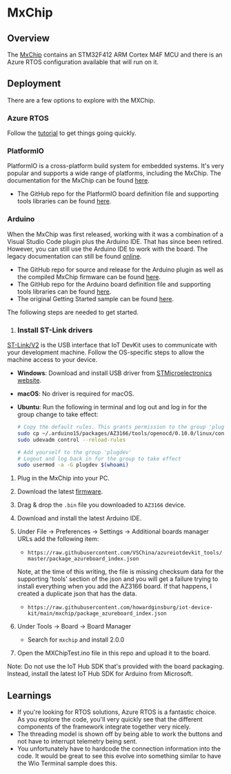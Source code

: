 # MxChip

## Overview

The [MxChip](https://microsoft.github.io/azure-iot-developer-kit/) contains an STM32F412 ARM Cortex M4F MCU and there is an Azure RTOS configuration available that will run on it.

## Deployment

There are a few options to explore with the MXChip.

### Azure RTOS

Follow the [tutorial](https://docs.microsoft.com/azure/iot-develop/quickstart-devkit-mxchip-az3166) to get things going quickly.

### PlatformIO

PlatformIO is a cross-platform build system for embedded systems.  It's very popular and supports a wide range of platforms, including the MxChip.  The documentation for the MxChip can be found [here](https://docs.platformio.org/en/latest/boards/ststm32/az3166.html).

* The GitHub repo for the PlatformIO board definition file and supporting tools libraries can be found [here](https://github.com/platformio/platform-ststm32/blob/develop/boards/mxchip_az3166.json).

### Arduino

When the MxChip was first released, working with it was a combination of a Visual Studio Code plugin plus the Arduino IDE.  That has since been retired.  However, you can still use the Arduino IDE to work with the board.  The legacy documentation can still be found [online](https://microsoft.github.io/azure-iot-developer-kit/docs/get-started/).

* The GitHub repo for source and release for the Arduino plugin as well as the compiled MxChip firmware can be found [here](https://github.com/microsoft/devkit-sdk).
* The GitHub repo for the Arduino board definition file and supporting tools libraries can be found [here](https://github.com/VSChina/azureiotdevkit_tools).
* The original Getting Started sample can be found [here](https://github.com/Azure-Samples/mxchip-iot-devkit-get-started).

The following steps are needed to get started.

1. ### Install ST-Link drivers

[ST-Link/V2](http://www.st.com/en/development-tools/st-link-v2.html) is the USB interface that IoT DevKit uses to communicate with your development machine. Follow the OS-specific steps to allow the machine access to your device.

* **Windows**: Download and install USB driver from [STMicroelectronics website](http://www.st.com/en/development-tools/stsw-link009.html).
* **macOS**: No driver is required for macOS.
* **Ubuntu**: Run the following in terminal and log out and log in for the group change to take effect:

    ```bash
    # Copy the default rules. This grants permission to the group 'plugdev'
    sudo cp ~/.arduino15/packages/AZ3166/tools/openocd/0.10.0/linux/contrib/60-openocd.rules /etc/udev/rules.d/
    sudo udevadm control --reload-rules

    # Add yourself to the group 'plugdev'
    # Logout and log back in for the group to take effect
    sudo usermod -a -G plugdev $(whoami)
    ```

1. Plug in the MxChip into your PC.
1. Download the latest [firmware](https://github.com/microsoft/devkit-sdk/releases/download/2.0.0/devkit-firmware-2.0.0.bin).
1. Drag & drop the `.bin` file you downloaded to `AZ3166` device.
1. Download and install the latest Arduino IDE.
1. Under File -> Preferences -> Settings -> Additional boards manager URLs add the following item:

    * `https://raw.githubusercontent.com/VSChina/azureiotdevkit_tools/master/package_azureboard_index.json`
  
    Note, at the time of this writing, the file is missing checksum data for the supporting 'tools' section of the json and you will get a failure trying to install everything when you add the AZ3166 board.  If that happens, I created a duplicate json that has the data.

    * `https://raw.githubusercontent.com/howardginsburg/iot-device-kit/main/mxchip/package_azureboard_index.json`

1. Under Tools -> Board -> Board Manager

    * Search for `mxchip` and install 2.0.0

1. Open the MXChipTest.ino file in this repo and upload it to the board.

Note: Do not use the IoT Hub SDK that's provided with the board packaging.  Instead, install the latest IoT Hub SDK for Arduino from Microsoft.

## Learnings

- If you're looking for RTOS solutions, Azure RTOS is a fantastic choice.  As you explore the code, you'll very quickly see that the different components of the framework integrate together very nicely.
- The threading model is shown off by being able to work the buttons and not have to interrupt telemetry being sent.
- You unfortunately have to hardcode the connection information into the code.  It would be great to see this evolve into something similar to have the Wio Terminal sample does this.
